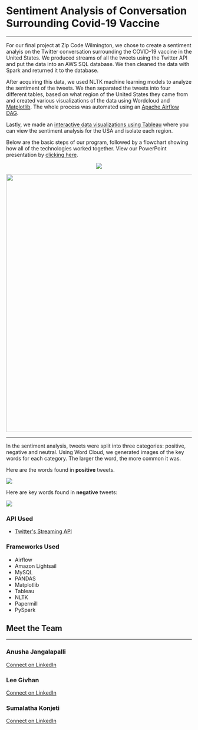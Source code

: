 # Sentiment Analysis of Conversation Surrounding Covid-19 Vaccine 


***

For our final project at Zip Code Wilmington, we chose to create a sentiment analyis on the Twitter conversation surrounding the COVID-19 vaccine in the United States. We produced streams of all the tweets using the Twitter API and put the data into an AWS SQL database. We then cleaned the data with Spark and returned it to the database.

After acquiring this data, we used NLTK machine learning models to analyze the sentiment of the tweets. We then separated the tweets into four different tables, based on what region of the United States they came from and created various visualizations of the data using Wordcloud and [Matplotlib](https://github.com/Anujangalapalli/ZCW-FinalProject/blob/main/Images/stackedbar-matplotlib.png). The whole process was automated using an [Apache Airflow DAG](https://github.com/Anujangalapalli/ZCW-FinalProject/blob/main/Images/dag.png).

Lastly, we made an [interactive data visualizations using Tableau](https://public.tableau.com/profile/lee.givhan#!/vizhome/USASentimentViz1/Dashboard1?publish=yes) where you can view the sentiment analysis for the USA and isolate each region.

Below are the basic steps of our program, followed by a flowchart showing how all of the technologies worked together. View our PowerPoint presentation by [clicking here](https://docs.google.com/presentation/d/18ZFoBC8xl2lBe5G36CmYlEx096O1pVa48K9YEywZ-sU/edit?usp=sharing).

<p align="center">
<img src = "Images/StepSummary.png">
</p>
<p align="center">
<img width="700" src = "Images/Twitter-Sentiment-Flow-Chart.jpeg">
</p>

---  

In the sentiment analysis, tweets were split into three categories: positive, negative and neutral. Using Word Cloud, we generated images of the key words for each category. The larger the word, the more common it was.

Here are the words found in **positive** tweets. 

<img src = "Images/positive-words.png">

Here are key words found in **negative** tweets:

<img src = "Images/negative-words.png">

### API Used  

- [Twitter's Streaming API](https://developer.twitter.com/en/docs/tutorials/consuming-streaming-data)
 
### Frameworks Used  

- Airflow
- Amazon Lightsail 
- MySQL
- PANDAS 
- Matplotlib
- Tableau
- NLTK
- Papermill
- PySpark

## Meet the Team
---
### Anusha Jangalapalli
[Connect on LinkedIn](https://www.linkedin.com/in/anushajangalapalli/)   
  
### Lee Givhan  
[Connect on LinkedIn](https://www.linkedin.com/in/leegivhan/) 

### Sumalatha Konjeti
[Connect on LinkedIn](https://www.linkedin.com/in/sumalatha-konjeti/)
